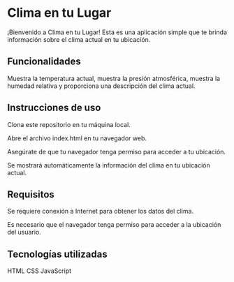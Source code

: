 # Clima en tu Lugar
¡Bienvenido a Clima en tu Lugar! Esta es una aplicación simple que te brinda información sobre el clima actual en tu ubicación.

## Funcionalidades

Muestra la temperatura actual,
muestra la presión atmosférica,
muestra la humedad relativa y 
proporciona una descripción del clima actual.

## Instrucciones de uso

Clona este repositorio en tu máquina local.

Abre el archivo index.html en tu navegador web.

Asegúrate de que tu navegador tenga permiso para acceder a tu ubicación.

Se mostrará automáticamente la información del clima en tu ubicación actual.

## Requisitos
Se requiere conexión a Internet para obtener los datos del clima.

Es necesario que el navegador tenga permiso para acceder a la ubicación del usuario.

## Tecnologías utilizadas

HTML
CSS
JavaScript

